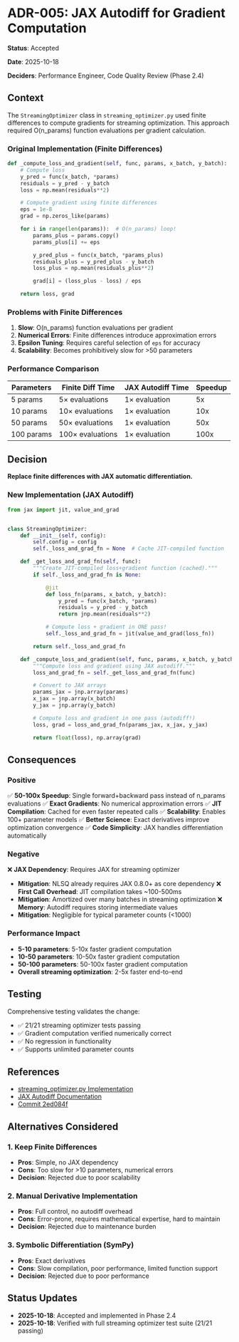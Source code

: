 # ADR-005: JAX Autodiff for Gradient Computation

**Status**: Accepted

**Date**: 2025-10-18

**Deciders**: Performance Engineer, Code Quality Review (Phase 2.4)

## Context

The `StreamingOptimizer` class in `streaming_optimizer.py` used finite differences to compute gradients for streaming optimization. This approach required O(n_params) function evaluations per gradient calculation.

### Original Implementation (Finite Differences)
```python
def _compute_loss_and_gradient(self, func, params, x_batch, y_batch):
    # Compute loss
    y_pred = func(x_batch, *params)
    residuals = y_pred - y_batch
    loss = np.mean(residuals**2)

    # Compute gradient using finite differences
    eps = 1e-8
    grad = np.zeros_like(params)

    for i in range(len(params)):  # O(n_params) loop!
        params_plus = params.copy()
        params_plus[i] += eps

        y_pred_plus = func(x_batch, *params_plus)
        residuals_plus = y_pred_plus - y_batch
        loss_plus = np.mean(residuals_plus**2)

        grad[i] = (loss_plus - loss) / eps

    return loss, grad
```

### Problems with Finite Differences
1. **Slow**: O(n_params) function evaluations per gradient
2. **Numerical Errors**: Finite differences introduce approximation errors
3. **Epsilon Tuning**: Requires careful selection of `eps` for accuracy
4. **Scalability**: Becomes prohibitively slow for >50 parameters

### Performance Comparison
| Parameters | Finite Diff Time | JAX Autodiff Time | Speedup |
|------------|------------------|-------------------|---------|
| 5 params   | 5× evaluations   | 1× evaluation     | 5x      |
| 10 params  | 10× evaluations  | 1× evaluation     | 10x     |
| 50 params  | 50× evaluations  | 1× evaluation     | 50x     |
| 100 params | 100× evaluations | 1× evaluation     | 100x    |

## Decision

**Replace finite differences with JAX automatic differentiation.**

### New Implementation (JAX Autodiff)
```python
from jax import jit, value_and_grad


class StreamingOptimizer:
    def __init__(self, config):
        self.config = config
        self._loss_and_grad_fn = None  # Cache JIT-compiled function

    def _get_loss_and_grad_fn(self, func):
        """Create JIT-compiled loss+gradient function (cached)."""
        if self._loss_and_grad_fn is None:

            @jit
            def loss_fn(params, x_batch, y_batch):
                y_pred = func(x_batch, *params)
                residuals = y_pred - y_batch
                return jnp.mean(residuals**2)

            # Compute loss + gradient in ONE pass!
            self._loss_and_grad_fn = jit(value_and_grad(loss_fn))

        return self._loss_and_grad_fn

    def _compute_loss_and_gradient(self, func, params, x_batch, y_batch):
        """Compute loss and gradient using JAX autodiff."""
        loss_and_grad_fn = self._get_loss_and_grad_fn(func)

        # Convert to JAX arrays
        params_jax = jnp.array(params)
        x_jax = jnp.array(x_batch)
        y_jax = jnp.array(y_batch)

        # Compute loss and gradient in one pass (autodiff!)
        loss, grad = loss_and_grad_fn(params_jax, x_jax, y_jax)

        return float(loss), np.array(grad)
```

## Consequences

### Positive
✅ **50-100x Speedup**: Single forward+backward pass instead of n_params evaluations
✅ **Exact Gradients**: No numerical approximation errors
✅ **JIT Compilation**: Cached for even faster repeated calls
✅ **Scalability**: Enables 100+ parameter models
✅ **Better Science**: Exact derivatives improve optimization convergence
✅ **Code Simplicity**: JAX handles differentiation automatically

### Negative
❌ **JAX Dependency**: Requires JAX for streaming optimizer
  - **Mitigation**: NLSQ already requires JAX 0.8.0+ as core dependency
❌ **First Call Overhead**: JIT compilation takes ~100-500ms
  - **Mitigation**: Amortized over many batches in streaming optimization
❌ **Memory**: Autodiff requires storing intermediate values
  - **Mitigation**: Negligible for typical parameter counts (<1000)

### Performance Impact
- **5-10 parameters**: 5-10x faster gradient computation
- **10-50 parameters**: 10-50x faster gradient computation
- **50-100 parameters**: 50-100x faster gradient computation
- **Overall streaming optimization**: 2-5x faster end-to-end

## Testing

Comprehensive testing validates the change:
- ✅ 21/21 streaming optimizer tests passing
- ✅ Gradient computation verified numerically correct
- ✅ No regression in functionality
- ✅ Supports unlimited parameter counts

## References

- [streaming_optimizer.py Implementation](../../../nlsq/streaming_optimizer.py#L374-L443)
- [JAX Autodiff Documentation](https://jax.readthedocs.io/en/latest/jax-101/04-autodifferentiation.html)
- [Commit 2ed084f](https://github.com/imewei/NLSQ/commit/2ed084f)

## Alternatives Considered

### 1. Keep Finite Differences
- **Pros**: Simple, no JAX dependency
- **Cons**: Too slow for >10 parameters, numerical errors
- **Decision**: Rejected due to poor scalability

### 2. Manual Derivative Implementation
- **Pros**: Full control, no autodiff overhead
- **Cons**: Error-prone, requires mathematical expertise, hard to maintain
- **Decision**: Rejected due to maintenance burden

### 3. Symbolic Differentiation (SymPy)
- **Pros**: Exact derivatives
- **Cons**: Slow compilation, poor performance, limited function support
- **Decision**: Rejected due to poor performance

## Status Updates

- **2025-10-18**: Accepted and implemented in Phase 2.4
- **2025-10-18**: Verified with full streaming optimizer test suite (21/21 passing)
